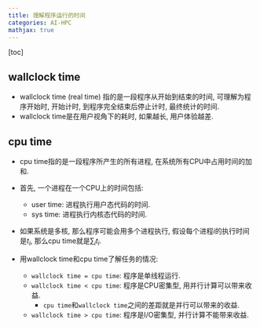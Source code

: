 ```yaml
---
title: 理解程序运行的时间
categories: AI-HPC
mathjax: true
---
```




[toc]



## wallclock time

* wallclock time (real time) 指的是一段程序从开始到结束的时间, 可理解为程序开始时, 开始计时, 到程序完全结束后停止计时, 最终统计的时间.
* wallclock time是在用户视角下的耗时, 如果越长, 用户体验越差.



## cpu time

* cpu time指的是一段程序所产生的所有进程, 在系统所有CPU中占用时间的加和.
* 首先, 一个进程在一个CPU上的时间包括:
  * user time: 进程执行用户态代码的时间.
  * sys time: 进程执行内核态代码的时间.
* 如果系统是多核, 那么程序可能会用多个进程执行, 假设每个进程$i$的执行时间是$t_i$, 那么cpu time就是$\sum_i t_i$.

* 用wallclock time和cpu time了解任务的情况:
  * `wallclock time = cpu time`: 程序是单线程运行.
  * `wallclock time < cpu time`: 程序是CPU密集型, 用并行计算可以带来收益.
    * `cpu time`和`wallclock time`之间的差距就是并行可以带来的收益.
  * `wallclock time > cpu time`: 程序是I/O密集型, 并行计算不能带来收益.